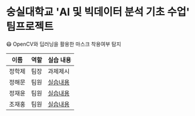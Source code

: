 # 숭실대학교 'AI 및 빅데이터 분석 기초 수업' 팀프로젝트


:mask: OpenCV와 딥러닝을 활용한 마스크 착용여부 탐지

| 이름  | 역할 | 실습 내용 |
| ------- | --------- | -------|
| 정학제| 팀장   | 과제제시|
| 정해문    | 팀원  | [실습내용](실습%20코드/정해문%20팀원/README.md)|
| 정재윤    | 팀원 | [실습내용](실습%20코드/정재윤%20팀원/README.md)|
| 조재홍     | 팀원 | [실습내용](실습%20코드/조재홍%20팀원/README.md) |

